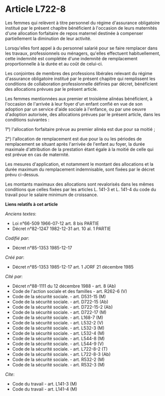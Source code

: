 # Article L722-8

Les femmes qui relèvent à titre personnel du régime d'assurance obligatoire institué par le présent chapitre bénéficient à
l'occasion de leurs maternités d'une allocation forfaitaire de repos maternel destinée à compenser partiellement la
diminution de leur activité. 

Lorsqu'elles font appel à du personnel salarié pour se faire remplacer dans les travaux, professionnels ou ménagers, qu'elles
effectuent habituellement, cette indemnité est complétée d'une indemnité de remplacement proportionnelle à la durée et au
coût de celui-ci. 

Les conjointes de membres des professions libérales relevant du régime d'assurance obligatoire institué par le présent
chapitre qui remplissent les conditions de collaboration professionnelle définies par décret, bénéficient des allocations
prévues par le présent article. 

Les femmes mentionnées aux premier et troisième alinéas bénéficient, à l'occasion de l'arrivée à leur foyer d'un enfant
confié en vue de son adoption par un service d'aide sociale à l'enfance, ou par une oeuvre d'adoption autorisée, des
allocations prévues par le présent article, dans les conditions suivantes : 

1°) l'allocation forfaitaire prévue au premier alinéa est due pour sa moitié ; 

2°) l'allocation de remplacement est due pour la ou les périodes de remplacement se situant après l'arrivée de l'enfant au
foyer, la durée maximale d'attribution de la prestation étant égale à la moitié de celle qui est prévue en cas de maternité. 

Les mesures d'application, et notamment le montant des allocations et la durée maximum du remplacement indemnisable, sont
fixées par le décret prévu ci-dessus. 

Les montants maximaux des allocations sont revalorisés dans les mêmes conditions que celles fixées par les articles L. 141-3
et L. 141-4 du code du travail pour le salaire minimum de croissance.

**Liens relatifs à cet article**

_Anciens textes_:

  - Loi n°66-509 1966-07-12 art. 8 bis PARTIE
  - Décret n°82-1247 1982-12-31 art. 10 al. 1 PARTIE

_Codifié par_:

  - Décret n°85-1353 1985-12-17

_Créé par_:

  - Décret n°85-1353 1985-12-17 art. 1 JORF 21 décembre 1985

_Cité par_:

  - Décret n°88-1111 du 12 décembre 1988 - art. 8 (Ab)
  - Code de l'action sociale et des familles - art. R262-6 (V)
  - Code de la sécurité sociale. - art. D531-15 (M)
  - Code de la sécurité sociale. - art. D722-15 (Ab)
  - Code de la sécurité sociale. - art. D722-15-2 (Ab)
  - Code de la sécurité sociale. - art. D722-17 (M)
  - Code de la sécurité sociale. - art. L168-7 (M)
  - Code de la sécurité sociale. - art. L532-2 (V)
  - Code de la sécurité sociale. - art. L532-3 (M)
  - Code de la sécurité sociale. - art. L532-4 (M)
  - Code de la sécurité sociale. - art. L544-8 (M)
  - Code de la sécurité sociale. - art. L544-9 (V)
  - Code de la sécurité sociale. - art. L722-8-2 (T)
  - Code de la sécurité sociale. - art. L722-8-3 (Ab)
  - Code de la sécurité sociale. - art. R532-2 (M)
  - Code de la sécurité sociale. - art. R532-3 (M)

_Cite_:

  - Code du travail - art. L141-3 (M)
  - Code du travail - art. L141-4 (M)
